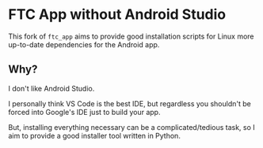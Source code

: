 # FTC App without Android Studio
  This fork of `ftc_app` aims to provide good installation scripts for Linux more up-to-date dependencies for the Android app.

## Why?
  I don't like Android Studio.

  I personally think VS Code is the best IDE, but regardless you shouldn't be forced into Google's IDE just to build your app.

  But, installing everything necessary can be a complicated/tedious task, so I aim to provide a good installer tool written in Python.